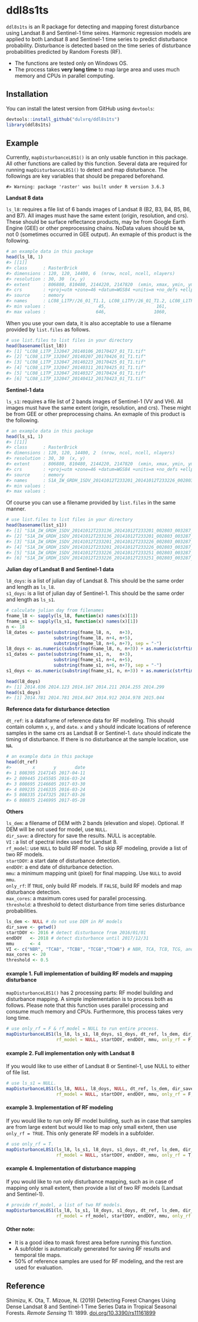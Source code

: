 
<!-- README.md is generated from README.Rmd. Please edit that file -->

# ddl8s1ts

<!-- badges: start -->

<!-- badges: end -->

`ddl8s1ts` is an R package for detecting and mapping forest disturbance
using Landsat 8 and Sentinel-1 time seires. Harmonic regression models
are applied to both Landsat 8 and Sentinel-1 time series to predict
disturbance probability. Disturbance is detected based on the time
series of disturbance probabilities predicted by Random Forests (RF).

  - The functions are tested only on Windows OS.
  - The process takes **very long time** to map large area and uses much
    memory and CPUs in parallel computing.

## Installation

You can install the latest version from GitHub using `devtools`:

``` r
devtools::install_github("dulvrq/ddl8s1ts")
library(ddl8s1ts)
```

## Example

Currently, `mapDisturbanceL8S1()` is an only usable function in this
package. All other functions are called by this function. Several data
are required for running `mapDisturbanceL8S1()` to detect and map
disturbance. The followings are key variables that should be prepared
beforehand.

    #> Warning: package 'raster' was built under R version 3.6.3

**Landsat 8 data**

`ls_l8`: requires a file list of 6 bands images of Landsat 8 (B2, B3,
B4, B5, B6, and B7). All images must have the same extent (origin,
resolution, and crs). These should be surface reflectance products, may
be from Google Earth Engine (GEE) or other preprocessing chains. NoData
values should be `NA`, not 0 (sometimes occurred in GEE output). An
exmaple of this product is the following.

``` r
# an example data in this package
head(ls_l8, 1)
#> [[1]]
#> class      : RasterBrick 
#> dimensions : 120, 120, 14400, 6  (nrow, ncol, ncell, nlayers)
#> resolution : 30, 30  (x, y)
#> extent     : 806880, 810480, 2144220, 2147820  (xmin, xmax, ymin, ymax)
#> crs        : +proj=utm +zone=46 +datum=WGS84 +units=m +no_defs +ellps=WGS84 +towgs84=0,0,0 
#> source     : memory
#> names      : LC08_L1TP//26_01_T1.1, LC08_L1TP//26_01_T1.2, LC08_L1TP//26_01_T1.3, LC08_L1TP//26_01_T1.4, LC08_L1TP//26_01_T1.5, LC08_L1TP//26_01_T1.6 
#> min values :                    45,                   161,                    63,                   858,                   336,                   143 
#> max values :                   646,                  1060,                  1312,                  4156,                  3197,                  2595
```

When you use your own data, it is also acceptable to use a filename
provided by `list.files` as follows.

``` r
# use list.files to list files in your directory
head(basename(list_l8))
#> [1] "LC08_L1TP_132047_20140106_20170427_01_T1.tif"
#> [2] "LC08_L1TP_132047_20140207_20170426_01_T1.tif"
#> [3] "LC08_L1TP_132047_20140223_20170425_01_T1.tif"
#> [4] "LC08_L1TP_132047_20140311_20170425_01_T1.tif"
#> [5] "LC08_L1TP_132047_20140327_20170424_01_T1.tif"
#> [6] "LC08_L1TP_132047_20140412_20170423_01_T1.tif"
```

**Sentinel-1 data**

`ls_s1`: requires a file list of 2 bands images of Sentinel-1 (VV and
VH). All images must have the same extent (origin, resolution, and crs).
These might be from GEE or other preprocessing chains. An exmaple of
this product is the following.

``` r
# an example data in this package
head(ls_s1, 1)
#> [[1]]
#> class      : RasterBrick 
#> dimensions : 120, 120, 14400, 2  (nrow, ncol, ncell, nlayers)
#> resolution : 30, 30  (x, y)
#> extent     : 806880, 810480, 2144220, 2147820  (xmin, xmax, ymin, ymax)
#> crs        : +proj=utm +zone=46 +datum=WGS84 +units=m +no_defs +ellps=WGS84 +towgs84=0,0,0 
#> source     : memory
#> names      : S1A_IW_GRDH_1SDV_20141012T233201_20141012T233226_002803_003287_1E3D.1, S1A_IW_GRDH_1SDV_20141012T233201_20141012T233226_002803_003287_1E3D.2 
#> min values :                                                                 -1104,                                                                 -1798 
#> max values :                                                                   149,                                                                  -364
```

Of course you can use a filename provided by `list.files` in the same
manner.

``` r
# use list.files to list files in your directory
head(basename(list_s1))
#> [1] "S1A_IW_GRDH_1SDV_20141012T233136_20141012T233201_002803_003287_0803.tif"
#> [2] "S1A_IW_GRDH_1SDV_20141012T233136_20141012T233201_002803_003287_6FDB.tif"
#> [3] "S1A_IW_GRDH_1SDV_20141012T233201_20141012T233226_002803_003287_1E3D.tif"
#> [4] "S1A_IW_GRDH_1SDV_20141012T233201_20141012T233226_002803_003287_F55D.tif"
#> [5] "S1A_IW_GRDH_1SDV_20141012T233226_20141012T233251_002803_003287_3DB5.tif"
#> [6] "S1A_IW_GRDH_1SDV_20141012T233226_20141012T233251_002803_003287_9E79.tif"
```

**Julian day of Landsat 8 and Sentinel-1 data**

`l8_doys`: is a list of julian day of Landsat 8. This should be the same
order and length as `ls_l8`.  
`s1_doys`: is a list of julian day of Sentinel-1. This should be the
same order and length as `ls_s1`.

``` r
# calculate julian day from filenames
fname_l8 <- sapply(ls_l8, function(x) names(x)[1])
fname_s1 <- sapply(ls_s1, function(x) names(x)[1])
n <- 18
l8_dates <- paste(substring(fname_l8, n,   n+3),
                  substring(fname_l8, n+4, n+5),
                  substring(fname_l8, n+6, n+7), sep = "-")
l8_doys <- as.numeric(substring(fname_l8, n, n+3)) + as.numeric(strftime(l8_dates, format = "%j")) / 365
s1_dates <- paste(substring(fname_s1, n,   n+3),
                  substring(fname_s1, n+4, n+5),
                  substring(fname_s1, n+6, n+7), sep = "-")
s1_doys <- as.numeric(substring(fname_s1, n, n+3)) + as.numeric(strftime(s1_dates, format = "%j")) / 365

head(l8_doys)
#> [1] 2014.036 2014.123 2014.167 2014.211 2014.255 2014.299
head(s1_doys)
#> [1] 2014.781 2014.781 2014.847 2014.912 2014.978 2015.044
```

**Reference data for disturbance detection**

`dt_ref`: is a dataframe of reference data for RF modeling. This should
contain column `x`, `y`, and `date`. `x` and `y` should indicate
locations of reference samples in the same crs as Landsat 8 or
Sentinel-1. `date` should indicate the timing of disturbance. If there
is no disturbance at the sample location, use `NA`.

``` r
# an example data in this package
head(dt_ref)
#>        x       y       date
#> 1 808395 2147145 2017-04-11
#> 2 809445 2145585 2016-03-24
#> 3 808695 2146605 2017-03-30
#> 4 809235 2146335 2016-03-24
#> 5 808335 2147325 2017-03-26
#> 6 808875 2146995 2017-05-28
```

**Others**

`ls_dem`: a filename of DEM with 2 bands (elevation and slope).
Optional. If DEM will be not used for model, use `NULL`.  
`dir_save`: a directory for save the results. NULL is acceptable.  
`VI` : a list of spectral index used for Landsat 8.  
`rf_model`: use `NULL` to build RF model. To skip RF modeling, provide a
list of two RF models.  
`startDOY`: a start date of disturbance detection.  
`endDOY`: a end date of disturbance detection.  
`mmu`: a minimum mapping unit (pixel) for final mapping. Use `NULL` to
avoid `mmu`.  
`only_rf`: If `TRUE`, only build RF models. If `FALSE`, build RF models
and map disturbance detection.  
`max_cores`: a maximum cores used for parallel processing.  
`threshold`: a threshold to detect disturbance from time series
disturbance probabilities.

``` r
ls_dem <- NULL # do not use DEM in RF models
dir_save <- getwd()
startDOY <- 2016 # detect disturbance from 2016/01/01
endDOY   <- 2018 # detect disturbance until 2017/12/31
mmu      <- 4
VI <- c("NBR", "TCA8", "TCB8", "TCG8","TCW8") # NBR, TCA, TCB, TCG, and TCW
max_cores <- 20
threshold <- 0.5
```

#### example 1. Full implementation of building RF models and mapping disturbance

`mapDisturbanceL8S1()` has 2 processing parts: RF model building and
disturbance mapping. A simple implementation is to process both as
follows. Please note that this function uses parallel processing and
consume much memory and CPUs. Furthermore, this process takes very long
time.

``` r
# use only_rf = F & rf_model = NULL to run entire process.
mapDisturbanceL8S1(ls_l8, ls_s1, l8_doys, s1_doys, dt_ref, ls_dem, dir_save, VI,
                   rf_model = NULL, startDOY, endDOY, mmu, only_rf = F, max_cores, threshold)
```

#### example 2. Full implementation only with Landsat 8

If you would like to use either of Landsat 8 or Sentinel-1, use NULL to
either of file list.

``` r
# use ls_s1 = NULL.
mapDisturbanceL8S1(ls_l8, NULL, l8_doys, NULL, dt_ref, ls_dem, dir_save, VI,
                   rf_model = NULL, startDOY, endDOY, mmu, only_rf = F, max_cores, threshold)
```

#### example 3. Implementation of RF modeling

If you would like to run only RF model building, such as in case that
samples are from large extent but would like to map only small extent,
then use `only_rf = TRUE`. This only generate RF models in a subfolder.

``` r
# use only_rf = T.
mapDisturbanceL8S1(ls_l8, ls_s1, l8_doys, s1_doys, dt_ref, ls_dem, dir_save, VI,
                   rf_model = NULL, startDOY, endDOY, mmu, only_rf = T, max_cores, threshold)
```

#### example 4. Implementation of disturbance mapping

If you would like to run only disturbance mapping, such as in case of
mapping only small extent, then provide a list of two RF models (Landsat
and Sentinel-1).

``` r
# provide rf_model, a list of two RF models.
mapDisturbanceL8S1(ls_l8, ls_s1, l8_doys, s1_doys, dt_ref, ls_dem, dir_save, VI,
                   rf_model = rf_model, startDOY, endDOY, mmu, only_rf = F, max_cores, threshold)
```

#### Other note:

  - It is a good idea to mask forest area before running this
    function.  
  - A subfolder is automatically generated for saving RF results and
    temporal tile maps.  
  - 50% of reference samples are used for RF modeling, and the rest are
    used for evaluation.

## Reference

Shimizu, K. Ota, T. Mizoue, N. (2019) Detecting Forest Changes Using
Dense Landsat 8 and Sentinel-1 Time Series Data in Tropical Seasonal
Forests. *Remote Sensing* 11: 1899.
[doi.org/10.3390/rs11161899](https://doi.org/10.3390/rs11161899)
